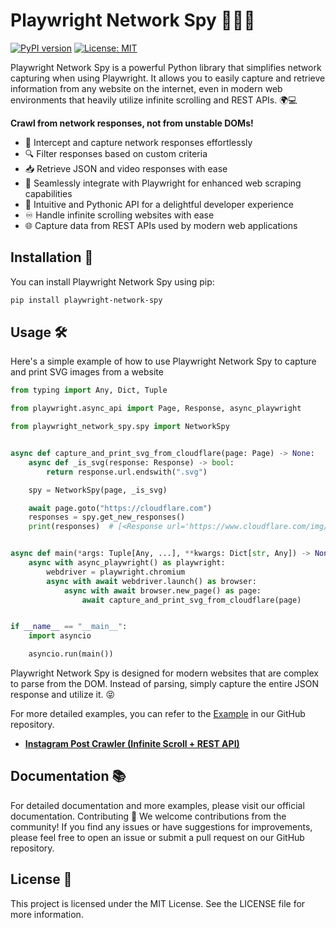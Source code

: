 # Playwright Network Spy 🕵️‍♂️🌐

[![PyPI version](https://badge.fury.io/py/playwright-network-spy.svg)](https://badge.fury.io/py/playwright-network-spy)
[![License: MIT](https://img.shields.io/badge/License-MIT-yellow.svg)](https://opensource.org/licenses/MIT)

Playwright Network Spy is a powerful Python library that simplifies network capturing when using Playwright.
It allows you to easily capture and retrieve information from any website on the internet, even in modern web environments that heavily utilize infinite scrolling and REST APIs. 🌍💻

**Crawl from network responses, not from unstable DOMs!**


- 🎣 Intercept and capture network responses effortlessly
- 🔍 Filter responses based on custom criteria
- 📥 Retrieve JSON and video responses with ease
- 🚀 Seamlessly integrate with Playwright for enhanced web scraping capabilities
- 🐍 Intuitive and Pythonic API for a delightful developer experience
- ♾️ Handle infinite scrolling websites with ease
- 🌐 Capture data from REST APIs used by modern web applications

## Installation 💾

You can install Playwright Network Spy using pip:
```sh
pip install playwright-network-spy
```

## Usage 🛠️

Here's a simple example of how to use Playwright Network Spy to capture and print SVG images from a website

```python
from typing import Any, Dict, Tuple

from playwright.async_api import Page, Response, async_playwright

from playwright_network_spy.spy import NetworkSpy


async def capture_and_print_svg_from_cloudflare(page: Page) -> None:
    async def _is_svg(response: Response) -> bool:
        return response.url.endswith(".svg")

    spy = NetworkSpy(page, _is_svg)

    await page.goto("https://cloudflare.com")
    responses = spy.get_new_responses()
    print(responses)  # [<Response url='https://www.cloudflare.com/img/privacyoptions.svg'>, ...]


async def main(*args: Tuple[Any, ...], **kwargs: Dict[str, Any]) -> None:
    async with async_playwright() as playwright:
        webdriver = playwright.chromium
        async with await webdriver.launch() as browser:
            async with await browser.new_page() as page:
                await capture_and_print_svg_from_cloudflare(page)


if __name__ == "__main__":
    import asyncio

    asyncio.run(main())
```

Playwright Network Spy is designed for modern websites that are complex to parse from the DOM. Instead of parsing, simply capture the entire JSON response and utilize it. 😝

For more detailed examples, you can refer to the [Example](https://github.com/code-yeongyu/playwright-network-spy/tree/master/examples) in our GitHub repository.

- [**Instagram Post Crawler (Infinite Scroll + REST API)**](https://github.com/code-yeongyu/playwright-network-spy/tree/master/examples/instagram.py)


## Documentation 📚

For detailed documentation and more examples, please visit our official documentation.
Contributing 🤝
We welcome contributions from the community! If you find any issues or have suggestions for improvements, please feel free to open an issue or submit a pull request on our GitHub repository.

## License 📜
This project is licensed under the MIT License. See the LICENSE file for more information.
